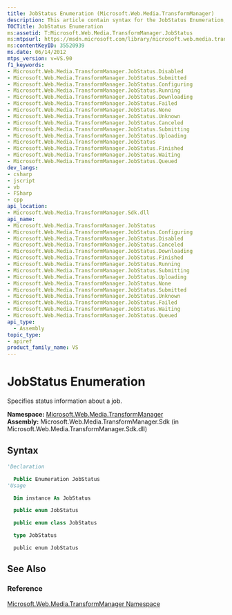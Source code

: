 ```yaml
---
title: JobStatus Enumeration (Microsoft.Web.Media.TransformManager)
description: This article contain syntax for the JobStatus Enumeration, as well as links to additional reference materials. 
TOCTitle: JobStatus Enumeration
ms:assetid: T:Microsoft.Web.Media.TransformManager.JobStatus
ms:mtpsurl: https://msdn.microsoft.com/library/microsoft.web.media.transformmanager.jobstatus(v=VS.90)
ms:contentKeyID: 35520939
ms.date: 06/14/2012
mtps_version: v=VS.90
f1_keywords:
- Microsoft.Web.Media.TransformManager.JobStatus.Disabled
- Microsoft.Web.Media.TransformManager.JobStatus.Submitted
- Microsoft.Web.Media.TransformManager.JobStatus.Configuring
- Microsoft.Web.Media.TransformManager.JobStatus.Running
- Microsoft.Web.Media.TransformManager.JobStatus.Downloading
- Microsoft.Web.Media.TransformManager.JobStatus.Failed
- Microsoft.Web.Media.TransformManager.JobStatus.None
- Microsoft.Web.Media.TransformManager.JobStatus.Unknown
- Microsoft.Web.Media.TransformManager.JobStatus.Canceled
- Microsoft.Web.Media.TransformManager.JobStatus.Submitting
- Microsoft.Web.Media.TransformManager.JobStatus.Uploading
- Microsoft.Web.Media.TransformManager.JobStatus
- Microsoft.Web.Media.TransformManager.JobStatus.Finished
- Microsoft.Web.Media.TransformManager.JobStatus.Waiting
- Microsoft.Web.Media.TransformManager.JobStatus.Queued
dev_langs:
- csharp
- jscript
- vb
- FSharp
- cpp
api_location:
- Microsoft.Web.Media.TransformManager.Sdk.dll
api_name:
- Microsoft.Web.Media.TransformManager.JobStatus
- Microsoft.Web.Media.TransformManager.JobStatus.Configuring
- Microsoft.Web.Media.TransformManager.JobStatus.Disabled
- Microsoft.Web.Media.TransformManager.JobStatus.Canceled
- Microsoft.Web.Media.TransformManager.JobStatus.Downloading
- Microsoft.Web.Media.TransformManager.JobStatus.Finished
- Microsoft.Web.Media.TransformManager.JobStatus.Running
- Microsoft.Web.Media.TransformManager.JobStatus.Submitting
- Microsoft.Web.Media.TransformManager.JobStatus.Uploading
- Microsoft.Web.Media.TransformManager.JobStatus.None
- Microsoft.Web.Media.TransformManager.JobStatus.Submitted
- Microsoft.Web.Media.TransformManager.JobStatus.Unknown
- Microsoft.Web.Media.TransformManager.JobStatus.Failed
- Microsoft.Web.Media.TransformManager.JobStatus.Waiting
- Microsoft.Web.Media.TransformManager.JobStatus.Queued
api_type:
  - Assembly
topic_type:
- apiref
product_family_name: VS
---
```


# JobStatus Enumeration

Specifies status information about a job.

**Namespace:**  [Microsoft.Web.Media.TransformManager](microsoft-web-media-transformmanager-namespace.md)  
**Assembly:**  Microsoft.Web.Media.TransformManager.Sdk (in Microsoft.Web.Media.TransformManager.Sdk.dll)

## Syntax

```vb
'Declaration

  Public Enumeration JobStatus
'Usage

  Dim instance As JobStatus
```

```csharp
  public enum JobStatus
```

```cpp
  public enum class JobStatus
```

``` fsharp
  type JobStatus
```

```jscript
  public enum JobStatus
```

## See Also

### Reference

[Microsoft.Web.Media.TransformManager Namespace](microsoft-web-media-transformmanager-namespace.md)
